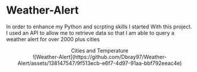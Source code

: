 # Weather-Alert



In order to enhance my Python and scrpting skills I started With this project. I used an API to allow me to retrieve data so that I am able to query a weather alert for over 2000 plus cities


<p align="center">
Cities and Temperature <br/>
![Weather-Alert](https://github.com/Dbray97/Weather-Alert/assets/138147547/9f513ecb-e6f7-4d97-91aa-bbf792eeac4e)
